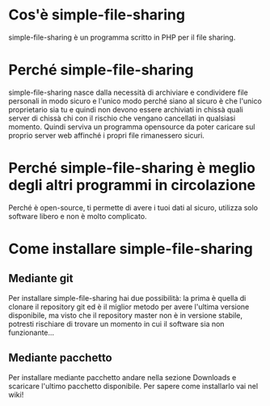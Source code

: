 # Cos'è simple-file-sharing #
simple-file-sharing è un programma scritto in PHP per il file sharing.

# Perché simple-file-sharing #
simple-file-sharing nasce dalla necessità di archiviare e condividere file personali in modo sicuro e l'unico modo perché siano al sicuro è che l'unico proprietario sia tu e quindi non devono essere archiviati in chissà quali server di chissà chi con il rischio che vengano cancellati in qualsiasi momento. Quindi serviva un programma opensource da poter caricare sul proprio server web affinché i propri file rimanessero sicuri.

# Perché simple-file-sharing è meglio degli altri programmi in circolazione #
Perché è open-source, ti permette di avere i tuoi dati al sicuro, utilizza solo software libero e non è molto complicato.

# Come installare simple-file-sharing #
## Mediante git ##
Per installare simple-file-sharing hai due possibilità: la prima è quella di clonare il repository git ed è il miglior metodo per avere l'ultima versione disponibile, ma visto che il repository master non è in versione stabile, potresti rischiare di trovare un momento in cui il software sia non funzionante...
## Mediante pacchetto ##
Per installare mediante pacchetto andare nella sezione Downloads e scaricare l'ultimo pacchetto disponibile. Per sapere come installarlo vai nel wiki!
